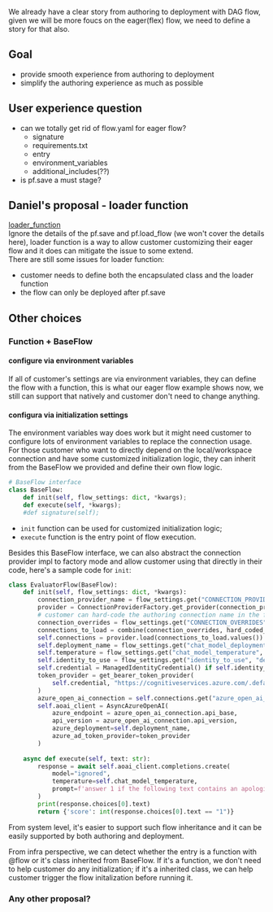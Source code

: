 We already have a clear story from authoring to deployment with DAG flow, given we will be more foucs on the eager(flex) flow, we need to define a story for that also.
## Goal
- provide smooth experience from authoring to deployment
- simplify the authoring experience as much as possible

## User experience question
- can we totally get rid of flow.yaml for eager flow?
  - signature
  - requirements.txt
  - entry
  - environment_variables
  - additional_includes(??)
- is pf.save a must stage?


## Daniel's proposal - loader function
[loader_function](https://github.com/enterprises/microsoftopensource/saml/initiate?return_to=https%3A%2F%2Fgithub.com%2FAzure%2Fazureml_run_specification%2Fblob%2Fusers%2Fanksing%2Fevaluator_flow_asset%2Fspecs%2Fsimplified-sdk%2Fevaluator%2Fsave_load_promptflow.md)   
Ignore the details of the pf.save and pf.load_flow (we won't cover the details here), loader function is a way to allow customer customizing their eager flow and it does can mitigate the issue to some extend.   
There are still some issues for loader function:
- customer needs to define both the encapsulated class and the loader function
- the flow can only be deployed after pf.save

## Other choices

### Function + BaseFlow

#### configure via environment variables
If all of customer's settings are via environment variables, they can define the flow with a function, this is what our eager flow example shows now, we still can support that natively and customer don't need to change anything.

#### configura via initialization settings
The environment variables way does work but it might need customer to configure lots of environment variables to replace the connection usage. For those customer who want to directly depend on the local/workspace connection and have some customized initialization logic, they can inherit from the BaseFlow we provided and define their own flow logic.

```python
# BaseFlow interface
class BaseFlow:
    def init(self, flow_settings: dict, *kwargs);
    def execute(self, *kwargs);
    #def signature(self);
```
- `init` function can be used for customized initialization logic; 
- `execute` function is the entry point of flow execution.

Besides this BaseFlow interface, we can also abstract the connection provider impl to factory mode and allow customer using that directly in their code, here's a sample code for `init`:
```python
class EvaluatorFlow(BaseFlow):
    def init(self, flow_settings: dict, *kwargs):
        connection_provider_name = flow_settings.get("CONNECTION_PROVIDER") # provider can also be system configuration
        provider = ConnectionProviderFactory.get_provider(connection_provier_name)
        # customer can hard-code the authoring connection name in the flow implementation and override that on demand
        connection_overrides = flow_settings.get("CONNECTION_OVERRIDES")
        connections_to_load = combine(connection_overrides, hard_coded_connections) # dict, key is
        self.connections = provider.load(connections_to_load.values())
        self.deployment_name = flow_settings.get("chat_model_deployment_name", "gpt-35-turbo")
        self.temperature = flow_settings.get("chat_model_temperature", 0.7)
        self.identity_to_use = flow_settings.get("identity_to_use", "default")
        self.credential = ManagedIdentityCredential() if self.identity_to_user == "managed" else DefaultAzureCredential()
        token_provider = get_bearer_token_provider(
            self.credential, "https://cognitiveservices.azure.com/.default"
        )
        azure_open_ai_connection = self.connections.get("azure_open_ai_connection")
        self.aoai_client = AsyncAzureOpenAI(
            azure_endpoint = azure_open_ai_connection.api_base,
            api_version = azure_open_ai_connection.api_version,
            azure_deployment=self.deployment_name,
            azure_ad_token_provider=token_provider
        )
    
    async def execute(self, text: str):
        response = await self.aoai_client.completions.create(
            model="ignored",
            temperature=self.chat_model_temperature,
            prompt=f'answer 1 if the following text contains an apologie, answer 0 if it does not contain an apology\n{text}'    
        )
        print(response.choices[0].text)
        return {'score': int(response.choices[0].text == "1")}
```

From system level, it's easier to support such flow inheritance and it can be easily supported by both authoring and deployment.

From infra perspective, we can detect whether the entry is a function with @flow or it's class inherited from BaseFlow. If it's a function, we don't need to help customer do any initialization; if it's a inherited class, we can help customer trigger the flow initalization before running it.

### Any other proposal?



